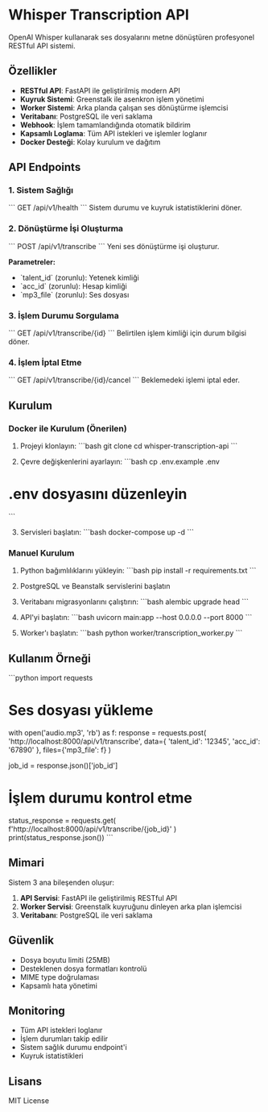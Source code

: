 # Whisper Transcription API

OpenAI Whisper kullanarak ses dosyalarını metne dönüştüren profesyonel RESTful API sistemi.

## Özellikler

- **RESTful API**: FastAPI ile geliştirilmiş modern API
- **Kuyruk Sistemi**: Greenstalk ile asenkron işlem yönetimi
- **Worker Sistemi**: Arka planda çalışan ses dönüştürme işlemcisi
- **Veritabanı**: PostgreSQL ile veri saklama
- **Webhook**: İşlem tamamlandığında otomatik bildirim
- **Kapsamlı Loglama**: Tüm API istekleri ve işlemler loglanır
- **Docker Desteği**: Kolay kurulum ve dağıtım

## API Endpoints

### 1. Sistem Sağlığı
\`\`\`
GET /api/v1/health
\`\`\`
Sistem durumu ve kuyruk istatistiklerini döner.

### 2. Dönüştürme İşi Oluşturma
\`\`\`
POST /api/v1/transcribe
\`\`\`
Yeni ses dönüştürme işi oluşturur.

**Parametreler:**
- \`talent_id\` (zorunlu): Yetenek kimliği
- \`acc_id\` (zorunlu): Hesap kimliği
- \`mp3_file\` (zorunlu): Ses dosyası

### 3. İşlem Durumu Sorgulama
\`\`\`
GET /api/v1/transcribe/{id}
\`\`\`
Belirtilen işlem kimliği için durum bilgisi döner.

### 4. İşlem İptal Etme
\`\`\`
GET /api/v1/transcribe/{id}/cancel
\`\`\`
Beklemedeki işlemi iptal eder.

## Kurulum

### Docker ile Kurulum (Önerilen)

1. Projeyi klonlayın:
\`\`\`bash
git clone <repository-url>
cd whisper-transcription-api
\`\`\`

2. Çevre değişkenlerini ayarlayın:
\`\`\`bash
cp .env.example .env
# .env dosyasını düzenleyin
\`\`\`

3. Servisleri başlatın:
\`\`\`bash
docker-compose up -d
\`\`\`

### Manuel Kurulum

1. Python bağımlılıklarını yükleyin:
\`\`\`bash
pip install -r requirements.txt
\`\`\`

2. PostgreSQL ve Beanstalk servislerini başlatın

3. Veritabanı migrasyonlarını çalıştırın:
\`\`\`bash
alembic upgrade head
\`\`\`

4. API'yi başlatın:
\`\`\`bash
uvicorn main:app --host 0.0.0.0 --port 8000
\`\`\`

5. Worker'ı başlatın:
\`\`\`bash
python worker/transcription_worker.py
\`\`\`

## Kullanım Örneği

\`\`\`python
import requests

# Ses dosyası yükleme
with open('audio.mp3', 'rb') as f:
    response = requests.post(
        'http://localhost:8000/api/v1/transcribe',
        data={
            'talent_id': '12345',
            'acc_id': '67890'
        },
        files={'mp3_file': f}
    )

job_id = response.json()['job_id']

# İşlem durumu kontrol etme
status_response = requests.get(
    f'http://localhost:8000/api/v1/transcribe/{job_id}'
)
print(status_response.json())
\`\`\`

## Mimari

Sistem 3 ana bileşenden oluşur:

1. **API Servisi**: FastAPI ile geliştirilmiş RESTful API
2. **Worker Servisi**: Greenstalk kuyruğunu dinleyen arka plan işlemcisi
3. **Veritabanı**: PostgreSQL ile veri saklama

## Güvenlik

- Dosya boyutu limiti (25MB)
- Desteklenen dosya formatları kontrolü
- MIME type doğrulaması
- Kapsamlı hata yönetimi

## Monitoring

- Tüm API istekleri loglanır
- İşlem durumları takip edilir
- Sistem sağlık durumu endpoint'i
- Kuyruk istatistikleri

## Lisans

MIT License
